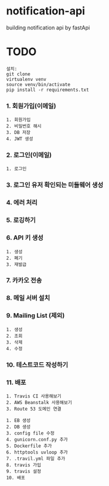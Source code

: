 # notification-api
building notification api by fastApi

# TODO
    설치:
    git clone
    virtualenv venv
    source venv/bin/activate
    pip install -r requirements.txt

### 1. 회원가입(이메일)
    1. 회원가입
    2. 비밀번호 해시
    3. DB 저장
    4. JWT 생성

### 2. 로그인(이메일)
    1. 로그인

### 3. 로그인 유저 확인되는 미들웨어 생성

### 4. 에러 처리

### 5. 로깅하기

### 6. API 키 생성
    1. 생성
    2. 폐기
    3. 재발급

### 7. 카카오 전송

### 8. 메일 서버 설치

### 9. Mailing List (제외)
    1. 생성
    2. 조회
    3. 삭제
    4. 수정

### 10. 테스트코드 작성하기

### 11. 배포
    1. Travis CI 사용해보기
    2. AWS Beanstalk 사용해보기
    3. Route 53 도메인 연결

    1. EB 생성
    2. DB 생성
    3. config file 수정
    4. gunicorn.conf.py 추가
    5. Dockerfile 추가
    6. httptools uvloop 추가
    7. .travil.yml 파일 추가
    8. travis 가입
    9. travis 설정
    10. 배포

